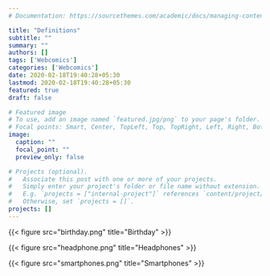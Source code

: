 ```yaml
---
# Documentation: https://sourcethemes.com/academic/docs/managing-content/

title: "Definitions"
subtitle: ""
summary: ""
authors: []
tags: ['Webcomics']
categories: ['Webcomics']
date: 2020-02-18T19:40:28+05:30
lastmod: 2020-02-18T19:40:28+05:30
featured: true
draft: false

# Featured image
# To use, add an image named `featured.jpg/png` to your page's folder.
# Focal points: Smart, Center, TopLeft, Top, TopRight, Left, Right, BottomLeft, Bottom, BottomRight.
image:
  caption: ""
  focal_point: ""
  preview_only: false

# Projects (optional).
#   Associate this post with one or more of your projects.
#   Simply enter your project's folder or file name without extension.
#   E.g. `projects = ["internal-project"]` references `content/project/deep-learning/index.md`.
#   Otherwise, set `projects = []`.
projects: []
---
```



{{< figure src="birthday.png" title="Birthday" >}}

{{< figure src="headphone.png" title="Headphones" >}}

{{< figure src="smartphones.png" title="Smartphones" >}}
